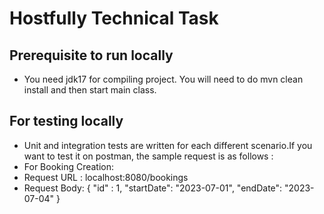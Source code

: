 # Hostfully Technical Task
## Prerequisite to run locally
- You need jdk17 for compiling project. You will need to do mvn clean install and then start main class.
## For testing locally
- Unit and integration tests are written for each different scenario.If you want to test it on postman, the sample request is as follows : 
- For Booking Creation:
- Request URL : localhost:8080/bookings
- Request Body:  {
    "id" : 1,
    "startDate": "2023-07-01",
    "endDate": "2023-07-04"
}
    
